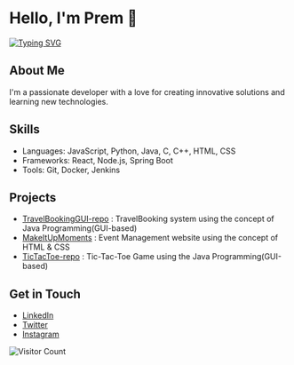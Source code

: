 # Hello, I'm Prem 👋

[![Typing SVG](https://readme-typing-svg.herokuapp.com?font=Fira+Code&pause=1000&width=435&lines=Patel+Prem+%7C+Software+Developer)](https://git.io/typing-svg)

## About Me
I'm a passionate developer with a love for creating innovative solutions and learning new technologies. 

## Skills
- Languages: JavaScript, Python, Java, C, C++, HTML, CSS
- Frameworks: React, Node.js, Spring Boot
- Tools: Git, Docker, Jenkins

## Projects
- [TravelBookingGUI-repo](https://github.com/premptl22/TarvelBookingGUI-repo) : TravelBooking system using the concept of Java Programming(GUI-based)
- [MakeItUpMoments](https://github.com/premptl22/MakeItUpMoments) : Event Management website using the concept of HTML & CSS
- [TicTacToe-repo](https://github.com/premptl22/TicTacToe-repo) : Tic-Tac-Toe Game using the Java Programming(GUI-based)

## Get in Touch
- [LinkedIn](https://linkedin.com/in/prem-patel-50a59b27a/)
- [Twitter](https://x.com/prem_ptl22)
- [Instagram](https://www.instagram.com/patelprem_2204/)

![Visitor Count](https://profile-counter.glitch.me/premptk2204/count.svg)
